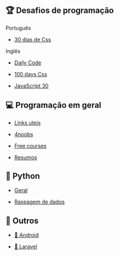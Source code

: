 ## 🏆 Desafios de programação

Português 

  - [30 dias de Css](https://github.com/MilenaCarecho/30diasDeCSS)
    
Inglês

  - [Daily Code](https://github.com/luanribeiros/daily-code)

  - [100 days Css](https://100dayscss.com)
  
  - [JavaScript 30](https://javascript30.com)
  
## 💻 Programação em geral

- [Links uteis](https://github.com/OfficialMarinho/Links-uteis)

- [4noobs](https://github.com/he4rt/4noobs)

- [Free courses](https://github.com/alinebastos/free-courses)

- [Resumos](https://github.com/levxyca/studynotes)

## 🐍 Python

- [Geral](https://github.com/pug-ma/materiais_estudo)

- [Raspagem de dados](https://github.com/DwarfThief/Raspagem-de-dados-para-iniciantes)

## 🎣 Outros

- [📱 Android](https://github.com/androiddevbr/materiais-de-estudo)

- [🐘 Laravel](https://github.com/lemesdaniel/laravel-links)
